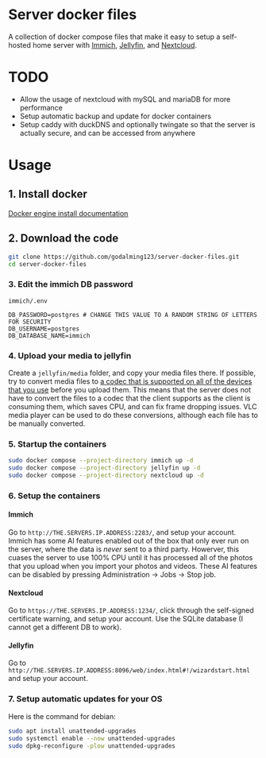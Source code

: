 # Server docker files
A collection of docker compose files that make it easy to setup a self-hosted home server with [Immich](https://immich.app/), [Jellyfin](https://jellyfin.org/), and [Nextcloud](https://nextcloud.com/).

# TODO
- Allow the usage of nextcloud with mySQL and mariaDB for more performance
- Setup automatic backup and update for docker containers
- Setup caddy with duckDNS and optionally twingate so that the server is actually secure, and can be accessed from anywhere

# Usage

## 1. Install docker
[Docker engine install documentation](https://docs.docker.com/engine/install/)

## 2. Download the code
```sh
git clone https://github.com/godalming123/server-docker-files.git
cd server-docker-files
```

### 3. Edit the immich DB password
`immich/.env`
```
DB_PASSWORD=postgres # CHANGE THIS VALUE TO A RANDOM STRING OF LETTERS FOR SECURITY
DB_USERNAME=postgres
DB_DATABASE_NAME=immich
```

### 4. Upload your media to jellyfin
Create a `jellyfin/media` folder, and copy your media files there. If possible, try to convert media files to [a codec that is supported on all of the devices that you use](https://jellyfin.org/docs/general/clients/codec-support/) before you upload them. This means that the server does not have to convert the files to a codec that the client supports as the client is consuming them, which saves CPU, and can fix frame dropping issues. VLC media player can be used to do these conversions, although each file has to be manually converted.

### 5. Startup the containers
```sh
sudo docker compose --project-directory immich up -d
sudo docker compose --project-directory jellyfin up -d
sudo docker compose --project-directory nextcloud up -d
```

### 6. Setup the containers
#### Immich
Go to `http://THE.SERVERS.IP.ADDRESS:2283/`, and setup your account. Immich has some AI features enabled out of the box that only ever run on the server, where the data is *never* sent to a third party. Howerver, this cuases the server to use 100% CPU until it has processed all of the photos that you upload when you import your photos and videos. These AI features can be disabled by pressing Administration -> Jobs -> Stop job.
#### Nextcloud
Go to `https://THE.SERVERS.IP.ADDRESS:1234/`, click through the self-signed certificate warning, and setup your account. Use the SQLite database (I cannot get a different DB to work).
#### Jellyfin
Go to `http://THE.SERVERS.IP.ADDRESS:8096/web/index.html#!/wizardstart.html` and setup your account.

### 7. Setup automatic updates for your OS
Here is the command for debian:
```sh
sudo apt install unattended-upgrades
sudo systemctl enable --now unattended-upgrades
sudo dpkg-reconfigure -plow unattended-upgrades
```

